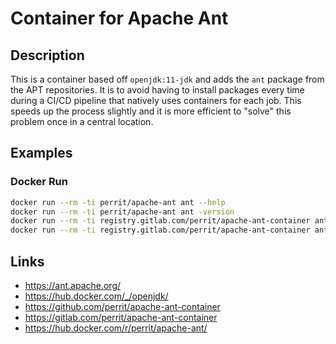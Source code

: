 # Container for Apache Ant

## Description

This is a container based off `openjdk:11-jdk` and adds the `ant` package from the APT repositories. It is to avoid having to install packages every time during a CI/CD pipeline that natively uses containers for each job. This speeds up the process slightly and it is more efficient to "solve" this problem once in a central location.

## Examples

### Docker Run

```bash
docker run --rm -ti perrit/apache-ant ant --help
docker run --rm -ti perrit/apache-ant ant -version
docker run --rm -ti registry.gitlab.com/perrit/apache-ant-container ant --help
docker run --rm -ti registry.gitlab.com/perrit/apache-ant-container ant -version
```

## Links

* https://ant.apache.org/
* https://hub.docker.com/_/openjdk/
* https://github.com/perrit/apache-ant-container
* https://gitlab.com/perrit/apache-ant-container
* https://hub.docker.com/r/perrit/apache-ant/
